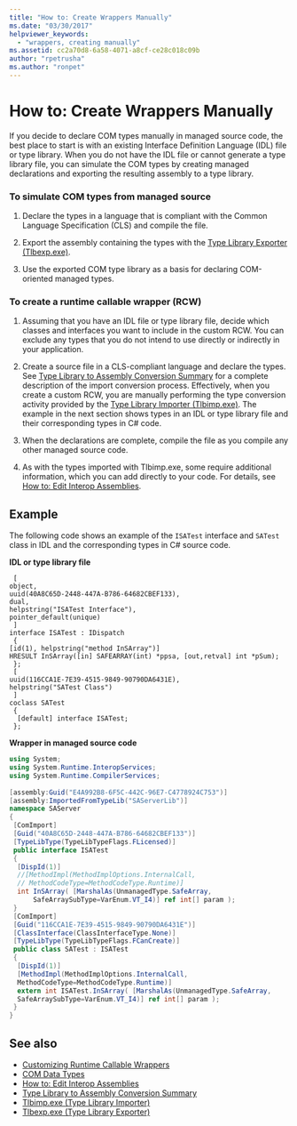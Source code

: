 ```yaml
---
title: "How to: Create Wrappers Manually"
ms.date: "03/30/2017"
helpviewer_keywords: 
  - "wrappers, creating manually"
ms.assetid: cc2a70d8-6a58-4071-a8cf-ce28c018c09b
author: "rpetrusha"
ms.author: "ronpet"
---
```

# How to: Create Wrappers Manually
If you decide to declare COM types manually in managed source code, the best place to start is with an existing Interface Definition Language (IDL) file or type library. When you do not have the IDL file or cannot generate a type library file, you can simulate the COM types by creating managed declarations and exporting the resulting assembly to a type library.  
  
### To simulate COM types from managed source  
  
1. Declare the types in a language that is compliant with the Common Language Specification (CLS) and compile the file.  
  
2. Export the assembly containing the types with the [Type Library Exporter (Tlbexp.exe)](../tools/tlbexp-exe-type-library-exporter.md).  
  
3. Use the exported COM type library as a basis for declaring COM-oriented managed types.  
  
### To create a runtime callable wrapper (RCW)  
  
1. Assuming that you have an IDL file or type library file, decide which classes and interfaces you want to include in the custom RCW. You can exclude any types that you do not intend to use directly or indirectly in your application.  
  
2. Create a source file in a CLS-compliant language and declare the types. See [Type Library to Assembly Conversion Summary](https://docs.microsoft.com/previous-versions/dotnet/netframework-4.0/k83zzh38(v=vs.100)) for a complete description of the import conversion process. Effectively, when you create a custom RCW, you are manually performing the type conversion activity provided by the [Type Library Importer (Tlbimp.exe)](../tools/tlbimp-exe-type-library-importer.md). The example in the next section shows types in an IDL or type library file and their corresponding types in C# code.  
  
3. When the declarations are complete, compile the file as you compile any other managed source code.  
  
4. As with the types imported with Tlbimp.exe, some require additional information, which you can add directly to your code. For details, see [How to: Edit Interop Assemblies](https://docs.microsoft.com/previous-versions/dotnet/netframework-4.0/8zbc969t(v=vs.100)).  
  
## Example  
 The following code shows an example of the `ISATest` interface and `SATest` class in IDL and the corresponding types in C# source code.  
  
 **IDL or type library file**  
  
```  
 [  
object,  
uuid(40A8C65D-2448-447A-B786-64682CBEF133),  
dual,  
helpstring("ISATest Interface"),  
pointer_default(unique)  
 ]  
interface ISATest : IDispatch  
 {  
[id(1), helpstring("method InSArray")]   
HRESULT InSArray([in] SAFEARRAY(int) *ppsa, [out,retval] int *pSum);  
 };  
 [  
uuid(116CCA1E-7E39-4515-9849-90790DA6431E),  
helpstring("SATest Class")  
 ]  
coclass SATest  
 {  
  [default] interface ISATest;  
 };  
```  
  
 **Wrapper in managed source code**  
  
```csharp  
using System;  
using System.Runtime.InteropServices;  
using System.Runtime.CompilerServices;  
  
[assembly:Guid("E4A992B8-6F5C-442C-96E7-C4778924C753")]  
[assembly:ImportedFromTypeLib("SAServerLib")]  
namespace SAServer  
{  
 [ComImport]  
 [Guid("40A8C65D-2448-447A-B786-64682CBEF133")]  
 [TypeLibType(TypeLibTypeFlags.FLicensed)]  
 public interface ISATest  
 {  
  [DispId(1)]  
  //[MethodImpl(MethodImplOptions.InternalCall,  
  // MethodCodeType=MethodCodeType.Runtime)]  
  int InSArray( [MarshalAs(UnmanagedType.SafeArray,  
      SafeArraySubType=VarEnum.VT_I4)] ref int[] param );  
 }   
 [ComImport]  
 [Guid("116CCA1E-7E39-4515-9849-90790DA6431E")]  
 [ClassInterface(ClassInterfaceType.None)]  
 [TypeLibType(TypeLibTypeFlags.FCanCreate)]  
 public class SATest : ISATest  
 {  
  [DispId(1)]  
  [MethodImpl(MethodImplOptions.InternalCall,   
  MethodCodeType=MethodCodeType.Runtime)]  
  extern int ISATest.InSArray( [MarshalAs(UnmanagedType.SafeArray,   
  SafeArraySubType=VarEnum.VT_I4)] ref int[] param );  
 }  
}  
```  
  
## See also

- [Customizing Runtime Callable Wrappers](https://docs.microsoft.com/previous-versions/dotnet/netframework-4.0/e753eftz(v=vs.100))
- [COM Data Types](https://docs.microsoft.com/previous-versions/dotnet/netframework-4.0/sak564ww(v=vs.100))
- [How to: Edit Interop Assemblies](https://docs.microsoft.com/previous-versions/dotnet/netframework-4.0/8zbc969t(v=vs.100))
- [Type Library to Assembly Conversion Summary](https://docs.microsoft.com/previous-versions/dotnet/netframework-4.0/k83zzh38(v=vs.100))
- [Tlbimp.exe (Type Library Importer)](../tools/tlbimp-exe-type-library-importer.md)
- [Tlbexp.exe (Type Library Exporter)](../tools/tlbexp-exe-type-library-exporter.md)

